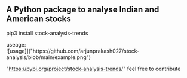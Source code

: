 <h2>A Python package to analyse Indian and American stocks</h2>

<p>pip3 install stock-analysis-trends</p>
useage: <br>
![usage]]("https://github.com/arjunprakash027/stock-analysis/blob/main/example.png")

"https://pypi.org/project/stock-analysis-trends/"
feel free to contribute 